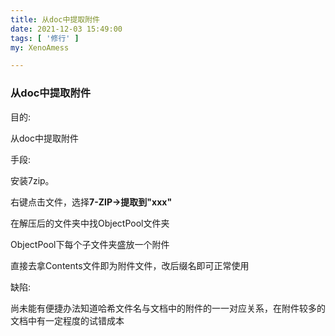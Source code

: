 ```yaml
---
title: 从doc中提取附件
date: 2021-12-03 15:49:00
tags: [ '修行' ]
my: XenoAmess

---
```


### 从doc中提取附件

目的:

从doc中提取附件

手段:

安装7zip。

右键点击文件，选择**7-ZIP->提取到"xxx"**

在解压后的文件夹中找ObjectPool文件夹

ObjectPool下每个子文件夹盛放一个附件

直接去拿Contents文件即为附件文件，改后缀名即可正常使用

缺陷:

尚未能有便捷办法知道哈希文件名与文档中的附件的一一对应关系，在附件较多的文档中有一定程度的试错成本
